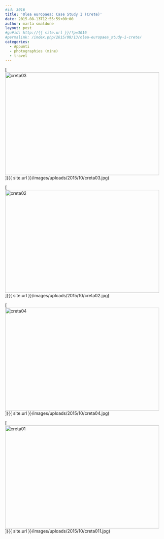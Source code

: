```yaml
---
#id: 3016
title: 'Olea europaea: Case Study I (Crete)'
date: 2015-08-13T12:55:59+00:00
author: marta smaldone
layout: post
#gu#id: http://{{ site.url }}/?p=3016
#permalink: /index.php/2015/08/13/olea-europaea_study-i-crete/
categories:
  - Appunti
  - photographies (mine)
  - travel
---
```

[<img class="aligncenter size-full wp-image-3017" src="{{ site.url }}/images/uploads/2015/10/creta03.jpg" alt="creta03" width="500" height="333" srcset="{{ site.url }}/images/uploads/2015/10/creta03.jpg 500w, {{ site.url }}/images/uploads/2015/10/creta03-300x200.jpg 300w" sizes="(max-width: 500px) 100vw, 500px" />]({{ site.url }}/images/uploads/2015/10/creta03.jpg)

[<img class="aligncenter size-full wp-image-3014" src="{{ site.url }}/images/uploads/2015/10/creta02.jpg" alt="creta02" width="500" height="333" srcset="{{ site.url }}/images/uploads/2015/10/creta02.jpg 500w, {{ site.url }}/images/uploads/2015/10/creta02-300x200.jpg 300w" sizes="(max-width: 500px) 100vw, 500px" />]({{ site.url }}/images/uploads/2015/10/creta02.jpg)

[<img class="aligncenter size-full wp-image-3018" src="{{ site.url }}/images/uploads/2015/10/creta04.jpg" alt="creta04" width="500" height="333" srcset="{{ site.url }}/images/uploads/2015/10/creta04.jpg 500w, {{ site.url }}/images/uploads/2015/10/creta04-300x200.jpg 300w" sizes="(max-width: 500px) 100vw, 500px" />]({{ site.url }}/images/uploads/2015/10/creta04.jpg)

[<img class="aligncenter size-full wp-image-3013" src="{{ site.url }}/images/uploads/2015/10/creta011.jpg" alt="creta01" width="500" height="333" srcset="{{ site.url }}/images/uploads/2015/10/creta011.jpg 500w, {{ site.url }}/images/uploads/2015/10/creta011-300x200.jpg 300w" sizes="(max-width: 500px) 100vw, 500px" />]({{ site.url }}/images/uploads/2015/10/creta011.jpg)